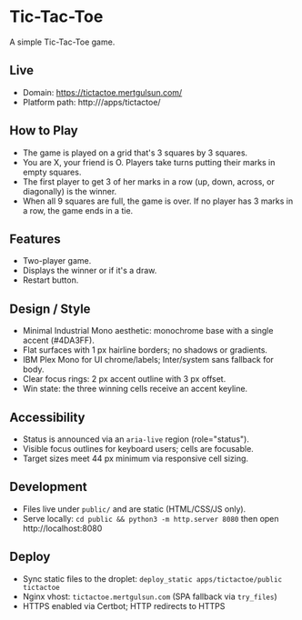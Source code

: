 # Tic-Tac-Toe

A simple Tic-Tac-Toe game.

## Live

- Domain: https://tictactoe.mertgulsun.com/
- Platform path: http://<droplet-ip>/apps/tictactoe/

## How to Play

- The game is played on a grid that's 3 squares by 3 squares.
- You are X, your friend is O. Players take turns putting their marks in empty squares.
- The first player to get 3 of her marks in a row (up, down, across, or diagonally) is the winner.
- When all 9 squares are full, the game is over. If no player has 3 marks in a row, the game ends in a tie.

## Features

- Two-player game.
- Displays the winner or if it's a draw.
- Restart button.

## Design / Style

- Minimal Industrial Mono aesthetic: monochrome base with a single accent (#4DA3FF).
- Flat surfaces with 1 px hairline borders; no shadows or gradients.
- IBM Plex Mono for UI chrome/labels; Inter/system sans fallback for body.
- Clear focus rings: 2 px accent outline with 3 px offset.
- Win state: the three winning cells receive an accent keyline.

## Accessibility

- Status is announced via an `aria-live` region (role="status").
- Visible focus outlines for keyboard users; cells are focusable.
- Target sizes meet 44 px minimum via responsive cell sizing.

## Development

- Files live under `public/` and are static (HTML/CSS/JS only).
- Serve locally: `cd public && python3 -m http.server 8080` then open http://localhost:8080

## Deploy

- Sync static files to the droplet: `deploy_static apps/tictactoe/public tictactoe`
- Nginx vhost: `tictactoe.mertgulsun.com` (SPA fallback via `try_files`)
- HTTPS enabled via Certbot; HTTP redirects to HTTPS
